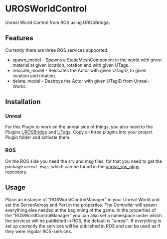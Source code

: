 # UROSWorldControl
Unreal World Control from ROS using UROSBridge.

## Features
Currently there are three ROS services supported:
* spawn_model - Spawns a StaticMeshComponent in the world with given material at given location, rotation and with given UTags.
* relocate_model - Relocates the Actor with given UTagID, to given location and rotation.
* delete_model - Destroys the Actor with given UTagID from Unreal-World.

## Installation
### Unreal
For this Plugin to work on the unreal side of things, you also need to the Plugins [UROSBridge](https://github.com/robcog-iai/UROSBridge) and [UTags](https://github.com/robcog-iai/UTags). Copy all three plugins into your project Plugin folder and activate them.

### ROS
On the ROS side you need the srv and msg files, for that you need to get the package `unreal_msgs`, which can be found in the [unreal_ros_pkgs](https://github.com/robcog-iai/unreal_ros_pkgs) repository.

## Usage
Place an instance of "ROSWorldControlManager" in your Unreal-World and set the ServerAdress and Port in the properties. The Controller will spawn everything else needed at the beginning of the game. In the properties of the "ROSWorldControlManager" you can also set a namespace under which the services will be published in ROS, the default is "unreal". If everything is set up correctly the services will be published in ROS and can be used as if they were regular ROS-services.
